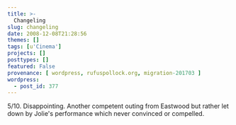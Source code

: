 ```yaml
---
title: >-
  Changeling
slug: changeling
date: 2008-12-08T21:28:56
themes: []
tags: [u'Cinema']
projects: []
posttypes: []
featured: False
provenance: [ wordpress, rufuspollock.org, migration-201703 ]
wordpress:
  - post_id: 377
---
```


5/10. Disappointing. Another competent outing from Eastwood but rather let down by Jolie's performance which never convinced or compelled. 

